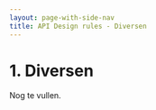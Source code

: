 ```yaml
---
layout: page-with-side-nav
title: API Design rules - Diversen
---
```



# 1. Diversen

Nog te vullen.
